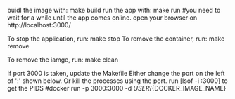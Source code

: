 buidl the image with: make build
run the app with: make run
#you need to wait for a while until the app comes online. 
open your browser on http://localhost:3000/


To stop the application, run: make stop
To remove the container, run: make remove

To remove the iamge, run: make clean



If port 3000 is taken, update the Makefile
Either change the port on the left of ':' shown below. 
Or 
kill the processes using the port. run [lsof -i :3000] to get the PIDS
#docker run -p 3000:3000 -d ${USER}/${DOCKER_IMAGE_NAME}

